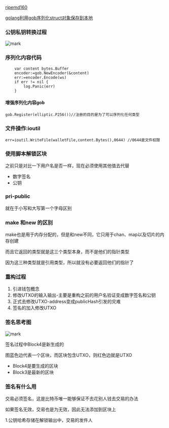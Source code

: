 [ripemd160](https://blog.csdn.net/u013397318/article/details/80937583)

[golang利用gob序列化struct对象保存到本地](https://studygolang.com/articles/2888)

### 公钥私钥转换过程

![mark](http://7xnk07.com1.z0.glb.clouddn.com/blog/180920/H2HIHaE78d.png?imageslim)

### 序列化内容代码

```
	var content bytes.Buffer
	encoder:=gob.NewEncoder(&content)
	err:=encoder.Encode(ws)
	if err != nil {
		log.Panic(err)
	}
```

#### 增强序列化内容gob

```
gob.Register(elliptic.P256())//注册的目的是为了可以序列化任何类型
```



### 文件操作:ioutil

```
err=ioutil.WriteFile(walletFile,content.Bytes(),0644) //0644是文件权限
```



### 使用脚本解锁区块

之前只是对比一下用户名是否一样，现在必须使用其他值去代替

- 数字签名
- 公钥

### pri-public

就在于小写和大写第一个字母区别



### **make** 和**new** 的区别

make也是用于内存分配的，但是和new不同，它只用于chan、map以及切片的内存创建

而且它返回的类型就是这三个类型本身，而不是他们的指针类型

因为这三种类型就是引用类型，所以就没有必要返回他们的指针了 

### 重构过程

1. 引进钱包概念
2. 修改UTXO的输入输出-主要是重构之前的用户名验证变成数字签名和公钥
3. 正式去修改UTXO-address变成publicHash引发的灾难
4. 签名的加入修改UTXO

### 签名思考图

![mark](http://7xnk07.com1.z0.glb.clouddn.com/blog/180920/e3mEleDfa1.png?imageslim)

签名过程中Block4是新生成的

图蓝色边代表一个区块，而区块包含UTXO，则红色边就是UTXO

- Block4是要生成的区块
- Block3是最新的区块

### 签名有什么用

交易必须签名，这是比特币唯一能够保证不去花别人钱去交易的办法

如果签名无效，交易也是为无效，因此无法添加到区块上

1.公钥哈希存储在解锁输出中，交易的发件人